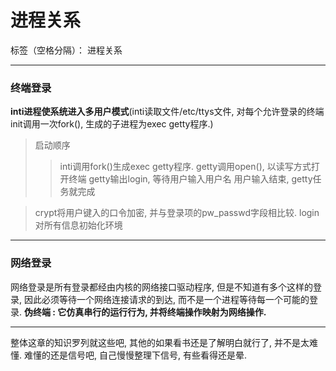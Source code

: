 ﻿# 进程关系

标签（空格分隔）： 进程关系

---

### 终端登录
**inti进程使系统进入多用户模式**(inti读取文件/etc/ttys文件, 对每个允许登录的终端init调用一次fork(), 生成的子进程为exec getty程序.)
> 启动顺序
>> inti调用fork()生成exec getty程序.
> getty调用open(), 以读写方式打开终端
> getty输出login, 等待用户输入用户名
> 用户输入结束, getty任务就完成

> crypt将用户键入的口令加密, 并与登录项的pw_passwd字段相比较.
> login对所有信息初始化环境

- - -
### 网络登录
网络登录是所有登录都经由内核的网络接口驱动程序, 但是不知道有多个这样的登录, 因此必须等待一个网络连接请求的到达, 而不是一个进程等待每一个可能的登录.
**伪终端 : 它仿真串行的运行行为, 并将终端操作映射为网络操作.**



- - -
整体这章的知识罗列就这些吧, 其他的如果看书还是了解明白就行了, 并不是太难懂. 难懂的还是信号吧, 自己慢慢整理下信号, 有些看得还是晕.






